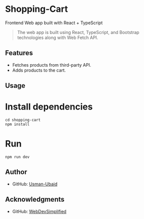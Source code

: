 # Shopping-Cart
Frontend Web app built with React + TypeScript

> The web app is built using React, TypeScript, and Bootstrap technologies along with Web Fetch API.

## Features
* Fetches products from third-party API.
* Adds products to the cart.

## Usage
# Install dependencies
```
cd shopping-cart
npm install
```

# Run
```
npm run dev
```

## Author
* GitHub: [Usman-Ubaid](https://github.com/Usman-Ubaid)

## Acknowledgments
* GitHub: [WebDevSimplified](https://github.com/WebDevSimplified)
